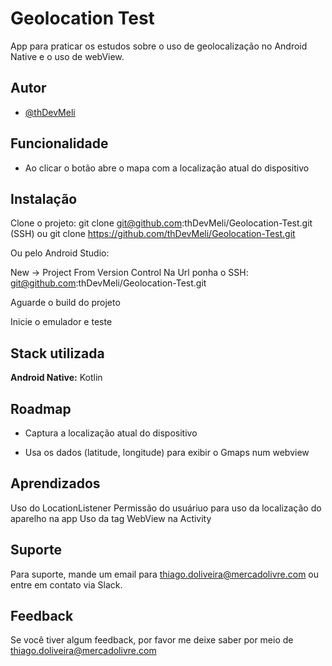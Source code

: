 
# Geolocation Test

App para praticar os estudos sobre o uso de geolocalização no Android Native e o uso de webView.
## Autor

- [@thDevMeli](https://github.com/thDevMeli)


## Funcionalidade

- Ao clicar o botão abre o mapa com a localização atual do dispositivo


## Instalação

Clone o projeto:
  git clone git@github.com:thDevMeli/Geolocation-Test.git (SSH)
  ou
  git clone https://github.com/thDevMeli/Geolocation-Test.git

Ou pelo Android Studio:

  New -> Project From Version Control
  Na Url ponha o SSH: git@github.com:thDevMeli/Geolocation-Test.git

Aguarde o build do projeto

Inicie o emulador e teste


## Stack utilizada

**Android Native:** Kotlin


## Roadmap

- Captura a localização atual do dispositivo

- Usa os dados (latitude, longitude) para exibir o Gmaps num webview


## Aprendizados

Uso do LocationListener
Permissão do usuáriuo para uso da localização do aparelho na app
Uso da tag WebView na Activity


## Suporte

Para suporte, mande um email para thiago.doliveira@mercadolivre.com ou entre em contato via Slack.


## Feedback

Se você tiver algum feedback, por favor me deixe saber por meio de thiago.doliveira@mercadolivre.com
